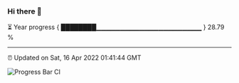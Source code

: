 ### Hi there 👋

⏳ Year progress { ████████▁▁▁▁▁▁▁▁▁▁▁▁▁▁▁▁▁▁▁▁▁▁ } 28.79 %

---

⏰ Updated on Sat, 16 Apr 2022 01:41:44 GMT

![Progress Bar CI](https://github.com/ZhaoGui/ZhaoGui/workflows/Progress%20Bar%20CI/badge.svg)
